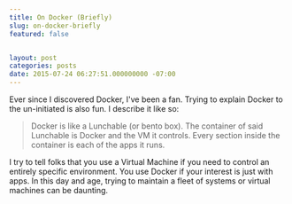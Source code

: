 ```yaml
---
title: On Docker (Briefly)
slug: on-docker-briefly
featured: false


layout: post
categories: posts
date: 2015-07-24 06:27:51.000000000 -07:00
---
```


Ever since I discovered Docker, I've been a fan. Trying to explain Docker to the un-initiated is also fun. I describe it like so:

> Docker is like a Lunchable (or bento box). The container of said Lunchable is Docker and the VM it controls. Every section inside the container is each of the apps it runs.

I try to tell folks that you use a Virtual Machine if you need to control an entirely specific environment. You use Docker if your interest is just with apps. In this day and age, trying to maintain a fleet of systems or virtual machines can be daunting.

